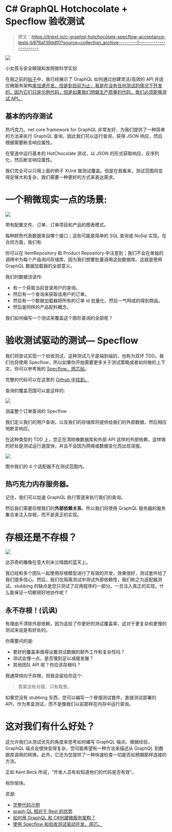 # C# GraphQL Hotchocolate + Specflow 验收测试

> 原文：<https://itnext.io/c-graphql-hotchocolate-specflow-acceptance-tests-b976af39ddf0?source=collection_archive---------1----------------------->

![](img/fd3d165f237402c8861267cea70d1184.png)

小女孩与安全眼镜和发网做科学实验

在我之前的[帖子](/no-more-rest-long-live-graphql-apis-with-c-55962ba8f942)中，我已经展示了 GraphQL 如何通过创建灵活/高效的 API 并适应微服务架构[来加速开发。但是到目前为止，我是在没有任何测试的情况下开发的，因为它们只是示例代码，但是如果我们想做生产质量的代码，我们必须能够测试 API。](/graphql-schema-stitching-c-2ccfd209d3ce)

## 基本的内存测试

热巧克力。net core framework for GraphQL 非常友好，为我们提供了一种简单的方法来执行 GraphQL 查询，因此我们可以运行查询，获得 JSON 响应，然后根据需要断言响应属性。

在管道中运行基本的 HotChocolate 测试，以 JSON 的形式获取响应，反序列化，然后断言响应属性。

我们完全可以只用上面的例子 XUnit 做测试覆盖。但是在我看来，测试范围将变得足够大和复杂，我们需要一种更好的方式来表达需求。

# 一个稍微现实一点的场景:

![](img/c5ee66e3ec299ff86338af740ba828c8.png)

带有配置文件、订单、订单项目和产品的图表模式。

每种颜色代表数据来自哪个接口；这些可能是简单的 SQL 查询或 NoSql 实现。在合同方面，我们有:

你可以在 ItemRepository 和 Product Repository 中注意到；我们不会在单独的调用中为每个产品询问存储库，因为我们想要批量调用这些数据库。这就是使用 GraphQL 数据加载器的全部意义。

我们的数据流读作:

*   有一个获取当前登录用户的查询。
*   然后有一个查询来获取该用户的订单。
*   然后有一个数据加载器把所有的订单 id 批量化，然后一气呵成的得到商品。
*   然后是同样的产品配料概念。

我们如何编写一个测试来覆盖这个图形查询的全部呢？

# 验收测试驱动的测试— Specflow

我们将尝试实现一个验收测试，这种测试几乎是端到端的，也称为双环 TDD。我们也将使用 Specflow，所以如果你开始需要更多关于测试策略或者如何做的上下文，你可以参考我的 [Specflow。网芯帖](/acceptance-test-driven-development-in-net-core-with-specflow-dcb17fb7a893)。

完整的代码可以在这里的 [Github 中找到。](https://github.com/RaphaelYoshiga/HotChocolateDemo)

查询的覆盖范围可以是这样的:

![](img/6985441fe67c1afd503556b9ec76617d.png)

涵盖整个订单查询的 Specflow

我们定义我们的用户查询，以及我们的存储库将提供给我们的外部数据，然后相应地断言响应。

在这种类型的 TDD 上，您正在清除像数据库和外部 API 这样的外部依赖，这样做的好处是测试运行速度快，并且不会因为网络或数据变化而出现误报。

![](img/572ce15afd62b78e878be5e6240688dc.png)

图中我们的 4 个适配器不在测试范围内。

## 热巧克力内存服务器。

记住，我们可以加速 GraphQL 执行管道来执行我们的查询。

然后我们需要存根我们的**外部依赖关系**，所以我们将使用 GraphQL 服务器的服务集合来注入存根，而不是真正的实现。

# 存根还是不存根？

![](img/771618f9d4266c36e99e418add9d0b6a.png)

达芬奇的雕像在意大利米兰晴朗的蓝天上。

我已经和多个团队一起使用存根模型进行了有效的开发，效果很好，测试套件给了我们很多信心。然后，我们在隔离测试中测试外部依赖性，我们称之为适配器测试。stubbing 的缺点是您只测试了应用程序的一部分。一旦注入真正的实现，什么能保证一切都很好地协作呢？

## **永不存根！(讥讽)**

有理由不清除外部依赖，因为这给了你更好的测试覆盖率，这对于更复杂和更慢的测试来说是有好处的。

你需要问的是:

*   更好的覆盖率值得设置测试数据的额外工作和复杂性吗？
*   测试会慢一点。是否慢到足以减缓发展？
*   其他团队 API 呢？你应该存根吗？

我通常倾向于存根，但我会留给你这个:

> 答案没有对错，只有取舍。

如果您没有 stubbing 东西，您可以编写一个冒烟测试套件，直接测试部署的 API，作为黑盒测试，而不是像我们以前那样在内存中运行查询。

# 这对我们有什么好处？

这允许我们从测试优先的角度来思考如何编写 GraphQL 端点。根据经验，GraphQL 端点会很快变得复杂，您可能希望有一种方法来描述从 GraphQL 到数据库调用的转换。此外，它还为您提供了一种快速检查一切是否如预期那样连接的方法。

正如 Kent Beck 所说，“开发人员有权知道他们的代码是否有效”。

祝你愉快。

资源:

*   [完整代码示例](https://github.com/RaphaelYoshiga/HotChocolateDemo)
*   [graph QL 相对于 Rest 的优势](/no-more-rest-long-live-graphql-apis-with-c-55962ba8f942)
*   [如何用 GraphQL 和 C#创建微服务架构？](/graphql-schema-stitching-c-2ccfd209d3ce)
*   [使用 Specflow 和验收测试驱动开发。网芯。](/acceptance-test-driven-development-in-net-core-with-specflow-dcb17fb7a893)